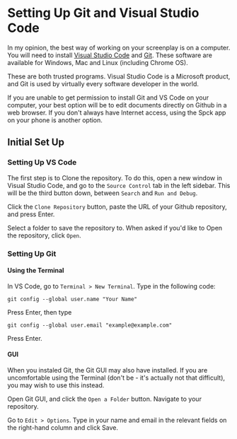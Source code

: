 # Setting Up Git and Visual Studio Code

In my opinion, the best way of working on your screenplay is on a computer. You will need to install [Visual Studio Code](https://code.visualstudio.com/) and [Git](https://git-scm.com/). These software are available for Windows, Mac and Linux (including Chrome OS).

These are both trusted programs. Visual Studio Code is a Microsoft product, and Git is used by virtually every software developer in the world.

If you are unable to get permission to install Git and VS Code on your computer, your best option will be to edit documents directly on Github in a web browser. If you don't always have Internet access, using the Spck app on your phone is another option.

## Initial Set Up

### Setting Up VS Code

The first step is to Clone the repository. To do this, open a new window in Visual Studio Code, and go to the `Source Control` tab in the left sidebar. This will be the third button down, between `Search` and `Run and Debug`.

Click the `Clone Repository` button, paste the URL of your Github repository, and press Enter.

Select a folder to save the repository to. When asked if you'd like to Open the repository, click `Open`.

### Setting Up Git

#### Using the Terminal

In VS Code, go to `Terminal > New Terminal`. Type in the following code:

`git config --global user.name "Your Name"`

Press Enter, then type

`git config --global user.email "example@example.com"`

Press Enter.

#### GUI

When you instaled Git, the Git GUI may also have installed. If you are uncomfortable using the Terminal (don't be - it's actually not that difficult), you may wish to use this instead.

Open Git GUI, and click the `Open a Folder` button. Navigate to your repository.

Go to `Edit > Options`. Type in your name and email in the relevant fields on the right-hand column and click Save.